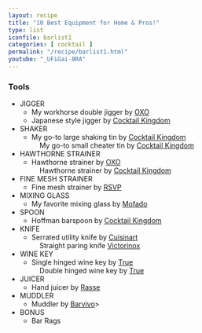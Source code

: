 ```yaml
---
layout: recipe
title: "10 Best Equipment for Home & Pros!"
type: list
iconfile: barlist1
categories: [ cocktail ]
permalink: "/recipe/barlist1.html"
youtube: "_UFiGai-8RA"
---
```


### Tools

- JIGGER
    - My workhorse double jigger by <a href="https://amzn.to/3lmmKrK" target="_blank">OXO</a>
    - Japanese style jigger by <a href="https://amzn.to/3mtKqMa" target="_blank">Cocktail Kingdom</a>
- SHAKER
    - My go-to large shaking tin by <a href="https://amzn.to/33vnMLJ" target="_blank">Cocktail Kingdom</a>
	<dd>My go-to small cheater tin by <a href="https://amzn.to/3qecbe5" target="_blank">Cocktail Kingdom</a>
- HAWTHORNE STRAINER
    - Hawthorne strainer by <a href="https://amzn.to/2VBUSWh" target="_blank">OXO</a>
	<dd>Hawthorne strainer by <a href="https://amzn.to/36smrY7" target="_blank">Cocktail Kingdom</a>
- FINE MESH STRAINER
    - Fine mesh strainer by <a href="https://amzn.to/4akT1dn" target="_blank">RSVP</a>
- MIXING GLASS
    - My favorite mixing glass by <a href="https://amzn.to/46KrrTX" target="_blank">Mofado</a>
- SPOON
    - Hoffman barspoon by <a href="https://amzn.to/3wkkDhg" target="_blank">Cocktail Kingdom</a>
- KNIFE
    - Serrated utility knife by <a href="https://amzn.to/3qg8nsB" target="_blank">Cuisinart</a>
	<dd>Straight paring knife <a href="https://amzn.to/3ln3wSM" target="_blank">Victorinox</a>
- WINE KEY
    - Single hinged wine key by <a href="https://amzn.to/39tNMex" target="_blank">True</a>
	<dd>Double hinged wine key by <a href="https://amzn.to/3mtKlrS" target="_blank">True</a>
- JUICER
    - Hand juicer by <a href="https://amzn.to/3ioOwFe" target="_blank">Rasse</a>
- MUDDLER
    - Muddler by <a href="https://amzn.to/2VqXZjr" target="_blank">Barvivo</a>>
- BONUS
    - Bar Rags
